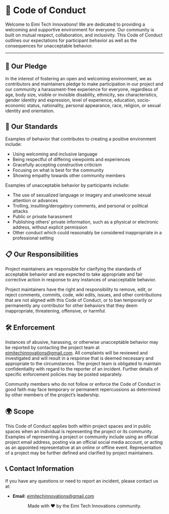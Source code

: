 # 📜 Code of Conduct

Welcome to Eimi Tech Innovations! We are dedicated to providing a welcoming and supportive environment for everyone. Our community is built on mutual respect, collaboration, and inclusivity. This Code of Conduct outlines our expectations for participant behavior as well as the consequences for unacceptable behavior.

---

## 🌟 Our Pledge

In the interest of fostering an open and welcoming environment, we as contributors and maintainers pledge to make participation in our project and our community a harassment-free experience for everyone, regardless of age, body size, visible or invisible disability, ethnicity, sex characteristics, gender identity and expression, level of experience, education, socio-economic status, nationality, personal appearance, race, religion, or sexual identity and orientation.

## 🤝 Our Standards

Examples of behavior that contributes to creating a positive environment include:
- Using welcoming and inclusive language
- Being respectful of differing viewpoints and experiences
- Gracefully accepting constructive criticism
- Focusing on what is best for the community
- Showing empathy towards other community members

Examples of unacceptable behavior by participants include:
- The use of sexualized language or imagery and unwelcome sexual attention or advances
- Trolling, insulting/derogatory comments, and personal or political attacks
- Public or private harassment
- Publishing others’ private information, such as a physical or electronic address, without explicit permission
- Other conduct which could reasonably be considered inappropriate in a professional setting

## 📋 Our Responsibilities

Project maintainers are responsible for clarifying the standards of acceptable behavior and are expected to take appropriate and fair corrective action in response to any instances of unacceptable behavior.

Project maintainers have the right and responsibility to remove, edit, or reject comments, commits, code, wiki edits, issues, and other contributions that are not aligned with this Code of Conduct, or to ban temporarily or permanently any contributor for other behaviors that they deem inappropriate, threatening, offensive, or harmful.

## 🛠 Enforcement

Instances of abusive, harassing, or otherwise unacceptable behavior may be reported by contacting the project team at eimitechinnovations@gmail.com. All complaints will be reviewed and investigated and will result in a response that is deemed necessary and appropriate to the circumstances. The project team is obligated to maintain confidentiality with regard to the reporter of an incident. Further details of specific enforcement policies may be posted separately.

Community members who do not follow or enforce the Code of Conduct in good faith may face temporary or permanent repercussions as determined by other members of the project’s leadership.

## 🌍 Scope

This Code of Conduct applies both within project spaces and in public spaces when an individual is representing the project or its community. Examples of representing a project or community include using an official project email address, posting via an official social media account, or acting as an appointed representative at an online or offline event. Representation of a project may be further defined and clarified by project maintainers.

## 📞 Contact Information

If you have any questions or need to report an incident, please contact us at:
- **Email**: eimitechinnovations@gmail.com



<p align="center">
  Made with ❤️ by the Eimi Tech Innovations community.
</p>
